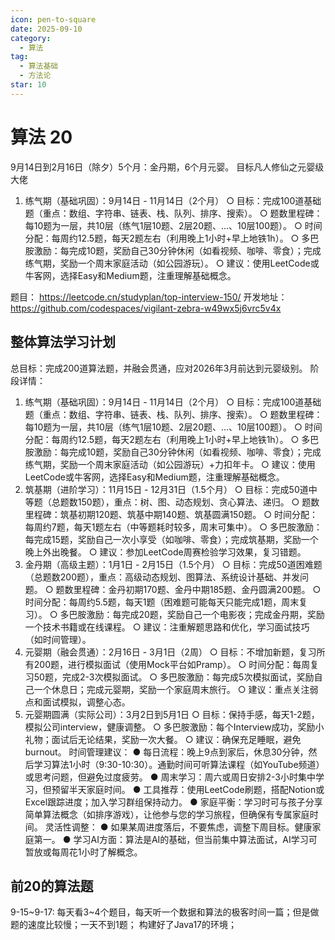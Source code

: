 ```yaml
---
icon: pen-to-square
date: 2025-09-10
category:
  - 算法
tag:
  - 算法基础
  - 方法论
star: 10
---
```


# 算法 20
9月14日到2月16日（除夕）5个月：金丹期，6个月元婴。
目标凡人修仙之元婴级大佬

1. 练气期（基础巩固）：9月14日 - 11月14日（2个月）
  ○ 目标：完成100道基础题（重点：数组、字符串、链表、栈、队列、排序、搜索）。
  ○ 题数里程碑：每10题为一层，共10层（练气1层10题、2层20题、...、10层100题）。
  ○ 时间分配：每周约12.5题，每天2题左右（利用晚上1小时+早上地铁1h）。
  ○ 多巴胺激励：每完成10题，奖励自己30分钟休闲（如看视频、咖啡、零食）；完成练气期，奖励一个周末家庭活动（如公园游玩）。
  ○ 建议：使用LeetCode或牛客网，选择Easy和Medium题，注重理解基础概念。

题目：
https://leetcode.cn/studyplan/top-interview-150/ 
开发地址：
https://github.com/codespaces/vigilant-zebra-w49wx5j6vrc5v4x

## 整体算法学习计划
总目标：完成200道算法题，并融会贯通，应对2026年3月前达到元婴级别。
阶段详情：
1. 练气期（基础巩固）：9月14日 - 11月14日（2个月）
  ○ 目标：完成100道基础题（重点：数组、字符串、链表、栈、队列、排序、搜索）。
  ○ 题数里程碑：每10题为一层，共10层（练气1层10题、2层20题、...、10层100题）。
  ○ 时间分配：每周约12.5题，每天2题左右（利用晚上1小时+早上地铁1h）。
  ○ 多巴胺激励：每完成10题，奖励自己30分钟休闲（如看视频、咖啡、零食）；完成练气期，奖励一个周末家庭活动（如公园游玩）+力扣年卡。
  ○ 建议：使用LeetCode或牛客网，选择Easy和Medium题，注重理解基础概念。
2. 筑基期（进阶学习）：11月15日 - 12月31日（1.5个月）
  ○ 目标：完成50道中等题（总题数150题），重点：树、图、动态规划、贪心算法、递归。
  ○ 题数里程碑：筑基初期120题、筑基中期140题、筑基圆满150题。
  ○ 时间分配：每周约7题，每天1题左右（中等题耗时较多，周末可集中）。
  ○ 多巴胺激励：每完成15题，奖励自己一次小享受（如咖啡、零食）；完成筑基期，奖励一个晚上外出晚餐。
  ○ 建议：参加LeetCode周赛检验学习效果，复习错题。
3. 金丹期（高级主题）：1月1日 - 2月15日（1.5个月）
  ○ 目标：完成50道困难题（总题数200题），重点：高级动态规划、图算法、系统设计基础、并发问题。
  ○ 题数里程碑：金丹初期170题、金丹中期185题、金丹圆满200题。
  ○ 时间分配：每周约5.5题，每天1题（困难题可能每天只能完成1题，周末复习）。
  ○ 多巴胺激励：每完成20题，奖励自己一个电影夜；完成金丹期，奖励一个技术书籍或在线课程。
  ○ 建议：注重解题思路和优化，学习面试技巧（如时间管理）。
4. 元婴期（融会贯通）：2月16日 - 3月1日（2周）
  ○ 目标：不增加新题，复习所有200题，进行模拟面试（使用Mock平台如Pramp）。
  ○ 时间分配：每周复习50题，完成2-3次模拟面试。
  ○ 多巴胺激励：每完成5次模拟面试，奖励自己一个休息日；完成元婴期，奖励一个家庭周末旅行。
  ○ 建议：重点关注弱点和面试模拟，调整心态。
5. 元婴期圆满（实际公司）：3月2日到5月1日
  ○ 目标：保持手感，每天1-2题，模拟公司interview，健康调整。
  ○ 多巴胺激励：每个Interview成功，奖励小礼物；面试后无论结果，奖励一次大餐。
  ○ 建议：确保充足睡眠，避免 burnout。
时间管理建议：
● 每日流程：晚上9点到家后，休息30分钟，然后学习算法1小时（9:30-10:30）。通勤时间可听算法课程（如YouTube频道）或思考问题，但避免过度疲劳。
● 周末学习：周六或周日安排2-3小时集中学习，但预留半天家庭时间。
● 工具推荐：使用LeetCode刷题，搭配Notion或Excel跟踪进度；加入学习群组保持动力。
● 家庭平衡：学习时可与孩子分享简单算法概念（如排序游戏），让他参与您的学习旅程，但确保有专属家庭时间。
灵活性调整：
● 如果某周进度落后，不要焦虑，调整下周目标。健康家庭第一。
● 学习AI方面：算法是AI的基础，但当前集中算法面试，AI学习可暂放或每周花1小时了解概念。



## 前20的算法题

9-15~9-17:
每天看3~4个题目，每天听一个数据和算法的极客时间一篇；但是做题的速度比较慢；一天不到1题；
构建好了Java17的环境；








